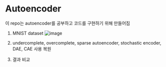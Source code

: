 # Autoencoder
이 repo는 autoencoder를 공부하고 코드를 구현하기 위해 만들어짐

1. MNIST dataset
  ![image](https://github.com/user-attachments/assets/ab5c955f-aaef-49f8-9540-e5257b4c3d38)

3. undercomplete, overcomplete, sparse autoencoder, stochastic encoder, DAE, CAE 사용 복원
4. 결과 비교
